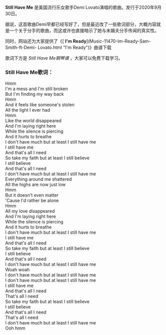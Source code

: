 

**Still Have Me** 是美国流行乐女歌手Demi Lovato演唱的歌曲。发行于2020年9月30日。

据说，这首歌曲Demi早都已经写好了，但是最近改了一些歌词部分，大概内容就是一个关于分手的歌曲，而这或许也直接暗示了她与未婚夫分手传闻的真实性。

同时，网站还为大家提供了《[ **I'm Ready**](Music-11470-Im-Ready-Sam-Smith-ft-Demi-
Lovato.html "I'm Ready")》曲谱下载

歌词下方是 _Still Have Me钢琴谱_ ，大家可以免费下载学习。

### Still Have Me歌词：

Hmm  
I'm a mess and I'm still broken  
But I'm finding my way back  
Hmm  
And it feels like someone's stolen  
All the light I ever had  
Hmm  
Like the world disappeared  
And I'm laying right here  
While the silence is piercing  
And it hurts to breathe  
I don't have much but at least I still have me  
I still have me  
And that's all I need  
So take my faith but at least I still believe  
I still believe  
And that's all I need  
I don't have much but at least I still have me  
Everything around me shattered  
All the highs are now just low  
Hmm  
But it doesn't even matter  
'Cause I'd rather be alone  
Hmm  
All my love disappeared  
And I'm laying right here  
While the silence is piercing  
And it hurts to breathe  
I don't have much but at least I still have me  
I still have me  
And that's all I need  
So take my faith but at least I still believe  
I still believe  
And that's all I need  
I don't have much but at least I still have me  
Woah woah  
I don't have much but at least I still have me  
I don't have much but at least I still have me  
I still have me  
And that's all I need  
That's all I need  
So take my faith but at least I still believe  
I still believe  
And that's all I need  
That's all I need  
I don't have much but at least I still have me  
Ooh hmm

